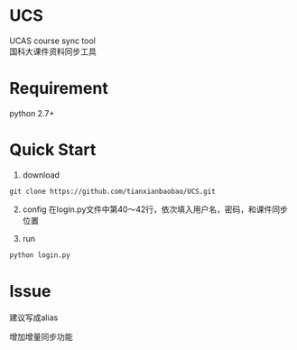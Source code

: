 
# UCS
UCAS course sync tool  
国科大课件资料同步工具

# Requirement

python 2.7+

# Quick Start

1. download  
```shell
git clone https://github.com/tianxianbaobao/UCS.git
```

2. config 
在login.py文件中第40～42行，依次填入用户名，密码，和课件同步位置

3. run  
```python
python login.py
```

# Issue
建议写成alias

增加增量同步功能
